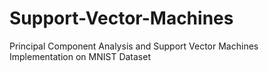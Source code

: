 # Support-Vector-Machines
Principal Component Analysis and Support Vector Machines Implementation on MNIST Dataset
